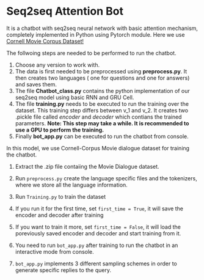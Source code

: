 # Seq2seq Attention Bot

  It is a chatbot with seq2seq neural network with basic attention mechanism, completely implemented in Python using Pytorch module. Here we use [Cornell Movie Corpus Dataset!](http://www.cs.cornell.edu/~cristian/Cornell_Movie-Dialogs_Corpus.html)
  
  The follwoing steps are needed to be performed to run the chatbot.
1. Choose any version to work with.
2. The data is first needed to be preprocessed using **preprocess.py**. It then creates two languages ( one for questions and one for answers) and saves them. 
3. The file **Chatbot_class.py** contains the python implementation of our seq2seq model using basic RNN and GRU Cell.
4. The file **training.py** needs to be executed to run the training over the dataset. This training step differs between v_1 and v_2. It creates two .pickle file called *encoder* and *decoder* which contians the trained parameters. **Note: This step may take a while. It is recommended to use a GPU to perform the training.**
5. Finally **bot_app.py** can be executed to run the chatbot from console.


In this model, we use Cornell-Corpus Movie dialogue dataset for training the chatbot.
    
1. Extract the .zip file contaiing the Movie Dialogue dataset.
  
2. Run `preprocess.py` create the language specific files and the tokenizers, where we store all the language information. 
  
3. Run `Training.py` to train the dataset
  
4. If you run it for the first time, set `first_time = True`, it will save the encoder and decoder after training
  
5. If you want to train it more, set `first_time = False`, it will load the poreviously saved encoder and decoder and start training from it.
  
6. You need to run `bot_app.py` after training to run the chatbot in an interactive mode from console.

7. `bot_app.py` implements 3 different sampling schemes in order to generate specific replies to the query.

  
